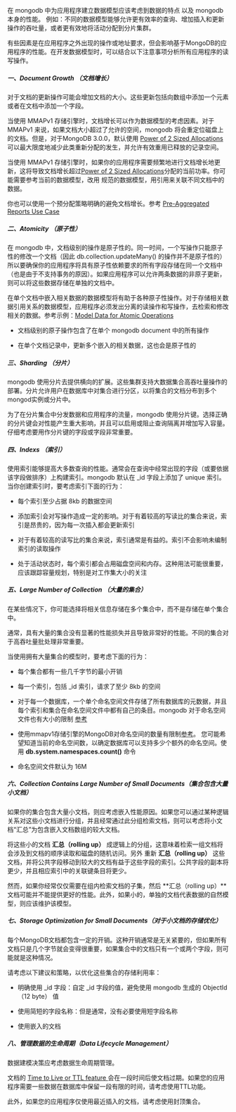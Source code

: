 
在 mongodb 中为应用程序建立数据模型应该考虑到数据的特点 以及 mongodb 本身的性能。 例如：不同的数据模型能够允许更有效率的查询、增加插入和更新操作的吞吐量，或者更有效地将活动分配到分片集群。

有些因素是在应用程序之外出现的操作或地址要求，但会影响基于MongoDB的应用程序的性能。在开发数据模型时，可以结合以下注意事项分析所有应用程序的读写操作。


##### 一、Document Growth （文档增长）

对于文档的更新操作可能会增加文档的大小。这些更新包括向数组中添加一个元素或者在文档中添加一个字段。   

当使用 MMAPv1 存储引擎时，文档增长可以作为数据模型的考虑因素。对于 MMAPv1 来说，如果文档大小超过了允许的空间，mongodb 将会重定位磁盘上的文档。但是，对于MongoDB 3.0.0，默认使用 [Power of 2 Sized Allocations](https://docs.mongodb.com/v3.6/core/mmapv1/#power-of-2-allocation) 可以最大限度地减少此类重新分配的发生，并允许有效重用已释放的记录空间。

当使用 MMAPv1 存储引擎时，如果你的应用程序需要频繁地进行文档增长地更新，这将导致文档增长超过[Power of 2 Sized Allocations](https://docs.mongodb.com/v3.6/core/mmapv1/#power-of-2-allocation)分配的当前功率。你可能需要参考当前的数据模型，改用
规范的数据模型，用引用来关联不同文档中的数据。

你也可以使用一个预分配策略明确的避免文档增长。参考 [Pre-Aggregated Reports Use Case](https://docs.mongodb.com/ecosystem/use-cases/pre-aggregated-reports-mmapv1/)


##### 二、Atomicity （原子性）

在 mongodb 中，文档级别的操作是原子性的。同一时间，一个写操作只能原子性的修改一个文档（因此 db.collection.updateMany() 的操作并不是原子性的）所以要确保你的应用程序将具有原子性依赖要求的所有字段存储在同一个文档中（也是由于不支持事务的原因）。如果应用程序可以允许两条数据的非原子更新，则可以将这些数据存储在单独的文档中。

在单个文档中嵌入相关数据的数据模型将有助于各种原子性操作。对于存储相关数据引用关系的数据模型，应用程序必须发出分离的读操作和写操作，去检索和修改相关的数据。参考示例：[Model Data for Atomic Operations](https://docs.mongodb.com/v3.6/tutorial/model-data-for-atomic-operations/#data-modeling-atomic-operation)

* 文档级别的原子操作包含了在单个 mongodb document 中的所有操作

* 在单个文档记录中，更新多个嵌入的相关数据，这也会是原子性的 

##### 三、Sharding （分片） 

mongodb 使用分片去提供横向的扩展。这些集群支持大数据集合高吞吐量操作的部署。分片允许用户在数据库中对集合进行分区，以将集合的文档分布到多个mongod实例或分片中。

为了在分片集合中分发数据和应用程序的流量，mongodb 使用分片键。选择正确的分片键会对性能产生重大影响，并且可以启用或阻止查询隔离并增加写入容量。仔细考虑要用作分片键的字段或字段非常重要。


##### 四、Indexs （索引）

使用索引能够提高大多数查询的性能。通常会在查询中经常出现的字段（或要依据该字段做排序）上构建索引。mongodb 默认在 _id 字段上添加了 unique 索引。
当你创建索引时，要考虑索引下面的行为：

* 每个索引至少占据 8kb 的数据空间

* 添加索引会对写操作造成一定的影响。对于有着较高的写读比的集合来说，索引是昂贵的，因为每一次插入都会更新索引

* 对于有着较高的读写比的集合来说，索引通常是有益的。索引不会影响未编制索引的读取操作

* 处于活动状态时，每个索引都会占用磁盘空间和内存。这种用法可能很重要，应该跟踪容量规划，特别是对工作集大小的关注


##### 五、Large Number of Collection （大量的集合） 

在某些情况下，你可能选择将相关信息存储在多个集合中，而不是存储在单个集合中。

通常，具有大量的集合没有显著的性能损失并且导致非常好的性能。不同的集合对于高吞吐量批处理非常重要。

当使用拥有大量集合的模型时，要考虑下面的行为：

* 每个集合都有一些几千字节的最小开销

* 每一个索引，包括 _id 索引，请求了至少 8kb 的空间

* 对于每一个数据库，一个单个命名空间文件存储了所有数据库的元数据，并且每个索引和集合在命名空间文件中都有自己的条目。mongodb 对于命名空间文件也有大小的限制 [参考](https://docs.mongodb.com/v3.6/reference/limits/#Size-of-Namespace-File)

* 使用mmapv1存储引擎的MongoDB对命名空间的数量有限制[参考](https://docs.mongodb.com/v3.6/reference/limits/#Number-of-Namespaces)。
您可能希望知道当前的命名空间数，以确定数据库可以支持多少个额外的命名空间。使用 **db.system.namespaces.count()** 命令

* 命名空间文件默认为 16M


##### 六、Collection Contains Large Number of Small Documents（集合包含大量小文档）

如果你的集合包含大量小文档，则应考虑嵌入性能原因。如果您可以通过某种逻辑关系对这些小文档进行分组，并且经常通过此分组检索文档，则可以考虑将小文档“汇总”为包含嵌入文档数组的较大文档。

将这些小的文档 **汇总（rolling up）** 成逻辑上的分组，这意味着检索一组文档将会涉及到文档的顺序读取和磁盘的随机访问。另外 重新 **汇总（rolling up）** 这些文档，并将公共字段移动到较大的文档有益于这些字段的索引。公共字段的副本将更少，并且相应索引中的关联键条目将更少。

然而，如果你经常仅仅需要在组内检索文档的子集，然后 **汇总（rolling up）**文档可能并不能提供更好的性能。此外，如果小的，单独的文档代表数据的自然模型，则应该维护该模型。


##### 七、Storage Optimization for Small Documents（对于小文档的存储优化）

每个MongoDB文档都包含一定的开销。这种开销通常是无关紧要的，但如果所有文档只是几个字节就会变得很重要，如果集合中的文档只有一个或两个字段，则可能就是这种情况。

请考虑以下建议和策略，以优化这些集合的存储利用率：

* 明确使用 _id 字段：自定 _id 字段的值，避免使用 mongodb 生成的 ObjectId（12 byte） 值

* 使用简短的字段名称：但是通常，没有必要使用短字段名称

* 使用嵌入的文档


##### 八、管理数据的生命周期（Data Lifecycle Management） 

数据建模决策应考虑数据生命周期管理。

文档的 [Time to Live or TTL feature ](https://docs.mongodb.com/v3.6/tutorial/expire-data/) 会在一段时间后使文档过期。如果您的应用程序需要一些数据在数据库中保留一段有限的时间，请考虑使用TTL功能。

此外，如果您的应用程序仅使用最近插入的文档，请考虑使用封顶集合。
